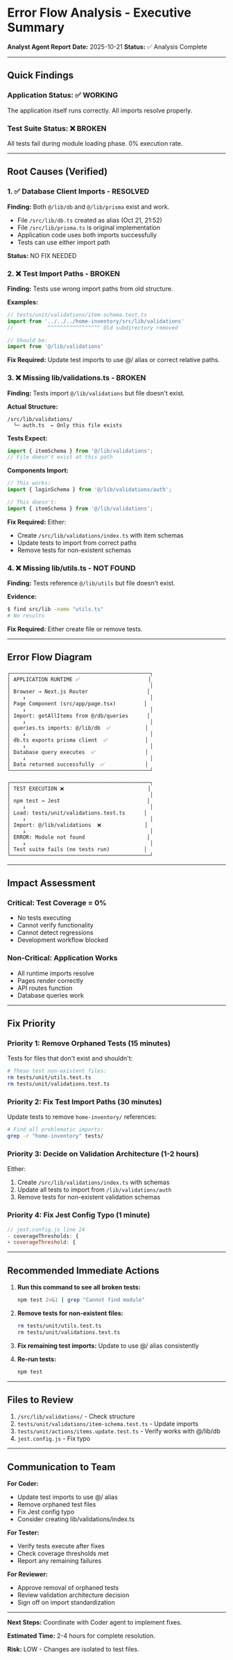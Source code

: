 # Error Flow Analysis - Executive Summary

**Analyst Agent Report**
**Date:** 2025-10-21
**Status:** ✅ Analysis Complete

---

## Quick Findings

### Application Status: ✅ WORKING
The application itself runs correctly. All imports resolve properly.

### Test Suite Status: ❌ BROKEN
All tests fail during module loading phase. 0% execution rate.

---

## Root Causes (Verified)

### 1. ✅ Database Client Imports - RESOLVED
**Finding:** Both `@/lib/db` and `@/lib/prisma` exist and work.
- File `/src/lib/db.ts` created as alias (Oct 21, 21:52)
- File `/src/lib/prisma.ts` is original implementation
- Application code uses both imports successfully
- Tests can use either import path

**Status:** NO FIX NEEDED

### 2. ❌ Test Import Paths - BROKEN
**Finding:** Tests use wrong import paths from old structure.

**Examples:**
```typescript
// tests/unit/validations/item-schema.test.ts
import from '../../../home-inventory/src/lib/validations'
//           ^^^^^^^^^^^^^^^^^ Old subdirectory removed

// Should be:
import from '@/lib/validations'
```

**Fix Required:** Update test imports to use @/ alias or correct relative paths.

### 3. ❌ Missing lib/validations.ts - BROKEN
**Finding:** Tests import `@/lib/validations` but file doesn't exist.

**Actual Structure:**
```
/src/lib/validations/
  └─ auth.ts  ← Only this file exists
```

**Tests Expect:**
```typescript
import { itemSchema } from '@/lib/validations';
// File doesn't exist at this path
```

**Components Import:**
```typescript
// This works:
import { loginSchema } from '@/lib/validations/auth';

// This doesn't:
import { itemSchema } from '@/lib/validations';
```

**Fix Required:** Either:
- Create `/src/lib/validations/index.ts` with item schemas
- Update tests to import from correct paths
- Remove tests for non-existent schemas

### 4. ❌ Missing lib/utils.ts - NOT FOUND
**Finding:** Tests reference `@/lib/utils` but file doesn't exist.

**Evidence:**
```bash
$ find src/lib -name "utils.ts"
# No results
```

**Fix Required:** Either create file or remove tests.

---

## Error Flow Diagram

```
┌─────────────────────────────────────────────┐
│ APPLICATION RUNTIME ✅                      │
│                                             │
│ Browser → Next.js Router                   │
│    ↓                                        │
│ Page Component (src/app/page.tsx)         │
│    ↓                                        │
│ Import: getAllItems from @/db/queries      │
│    ↓                                        │
│ queries.ts imports: @/lib/db  ✅           │
│    ↓                                        │
│ db.ts exports prisma client  ✅            │
│    ↓                                        │
│ Database query executes  ✅                │
│    ↓                                        │
│ Data returned successfully  ✅             │
└─────────────────────────────────────────────┘

┌─────────────────────────────────────────────┐
│ TEST EXECUTION ❌                           │
│                                             │
│ npm test → Jest                            │
│    ↓                                        │
│ Load: tests/unit/validations.test.ts      │
│    ↓                                        │
│ Import: @/lib/validations  ❌              │
│    ↓                                        │
│ ERROR: Module not found                    │
│    ↓                                        │
│ Test suite fails (no tests run)           │
└─────────────────────────────────────────────┘
```

---

## Impact Assessment

### Critical: Test Coverage = 0%
- No tests executing
- Cannot verify functionality
- Cannot detect regressions
- Development workflow blocked

### Non-Critical: Application Works
- All runtime imports resolve
- Pages render correctly
- API routes function
- Database queries work

---

## Fix Priority

### Priority 1: Remove Orphaned Tests (15 minutes)
Tests for files that don't exist and shouldn't:

```bash
# These test non-existent files:
rm tests/unit/utils.test.ts
rm tests/unit/validations.test.ts
```

### Priority 2: Fix Test Import Paths (30 minutes)
Update tests to remove `home-inventory/` references:

```bash
# Find all problematic imports:
grep -r "home-inventory" tests/
```

### Priority 3: Decide on Validation Architecture (1-2 hours)
Either:
1. Create `/src/lib/validations/index.ts` with schemas
2. Update all tests to import from `/lib/validations/auth`
3. Remove tests for non-existent validation schemas

### Priority 4: Fix Jest Config Typo (1 minute)
```javascript
// jest.config.js line 24
- coverageThresholds: {
+ coverageThreshold: {
```

---

## Recommended Immediate Actions

1. **Run this command to see all broken tests:**
   ```bash
   npm test 2>&1 | grep "Cannot find module"
   ```

2. **Remove tests for non-existent files:**
   ```bash
   rm tests/unit/utils.test.ts
   rm tests/unit/validations.test.ts
   ```

3. **Fix remaining test imports:**
   Update to use @/ alias consistently

4. **Re-run tests:**
   ```bash
   npm test
   ```

---

## Files to Review

1. `/src/lib/validations/` - Check structure
2. `tests/unit/validations/item-schema.test.ts` - Update imports
3. `tests/unit/actions/items.update.test.ts` - Verify works with @/lib/db
4. `jest.config.js` - Fix typo

---

## Communication to Team

**For Coder:**
- Update test imports to use @/ alias
- Remove orphaned test files
- Fix Jest config typo
- Consider creating lib/validations/index.ts

**For Tester:**
- Verify tests execute after fixes
- Check coverage thresholds met
- Report any remaining failures

**For Reviewer:**
- Approve removal of orphaned tests
- Review validation architecture decision
- Sign off on import standardization

---

**Next Steps:** Coordinate with Coder agent to implement fixes.

**Estimated Time:** 2-4 hours for complete resolution.

**Risk:** LOW - Changes are isolated to test files.
